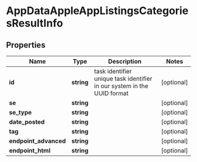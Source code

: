 # AppDataAppleAppListingsCategoriesResultInfo

## Properties

| Name | Type | Description | Notes |
|------------ | ------------- | ------------- | -------------|
**id** | **string** | task identifier<br>unique task identifier in our system in the UUID format |[optional]|
**se** | **string** |  |[optional]|
**se_type** | **string** |  |[optional]|
**date_posted** | **string** |  |[optional]|
**tag** | **string** |  |[optional]|
**endpoint_advanced** | **string** |  |[optional]|
**endpoint_html** | **string** |  |[optional]|